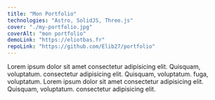 ```yaml
---
title: "Mon Portfolio"
technologies: "Astro, SolidJS, Three.js"
cover: "./my-portfolio.jpg"
coverAlt: "mon portfolio"
demoLink: "https://eliotbas.fr"
repoLink: "https://github.com/Elib27/portfolio"
---
```


Lorem ipsum dolor sit amet consectetur adipisicing elit. Quisquam, voluptatum. consectetur adipisicing elit. Quisquam, voluptatum. fuga, voluptatum. Lorem ipsum dolor sit amet consectetur adipisicing elit. Quisquam, voluptatum. consectetur adipisicing elit.